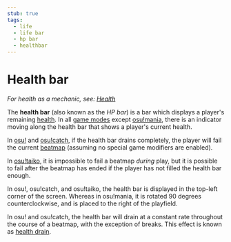 ```yaml
---
stub: true
tags:
  - life
  - life bar
  - hp bar
  - healthbar
---
```


# Health bar

*For health as a mechanic, see: [Health](/wiki/Beatmapping/Health)*

The **health bar** (also known as the *HP bar*) is a bar which displays a player's remaining [health](/wiki/Beatmapping/Health). In all [game modes](/wiki/Game_mode) except [osu!mania](/wiki/Game_mode/osu!mania), there is an indicator moving along the health bar that shows a player's current health.

In [osu!](/wiki/Game_mode/osu!) and [osu!catch](/wiki/Game_mode/osu!catch), if the health bar drains completely, the player will fail the current [beatmap](/wiki/Beatmap) (assuming no special game modifiers are enabled).

In [osu!taiko](/wiki/Game_mode/osu!taiko), it is impossible to fail a beatmap *during* play, but it is possible to fail after the beatmap has ended if the player has not filled the health bar enough.

In osu!, osu!catch, and osu!taiko, the health bar is displayed in the top-left corner of the screen. Whereas in osu!mania, it is rotated 90 degrees counterclockwise, and is placed to the right of the playfield.

In osu! and osu!catch, the health bar will drain at a constant rate throughout the course of a beatmap, with the exception of breaks. This effect is known as [health drain](/wiki/Beatmapping/Health_drain).

<!-- TODO: Add links and stuff -->
